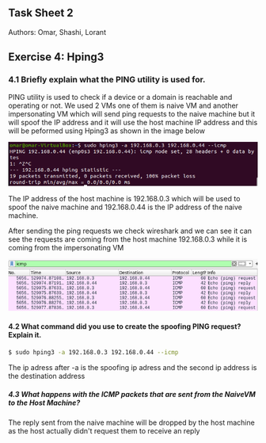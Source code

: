 ## Task Sheet 2
Authors: Omar, Shashi, Lorant

## Exercise 4: Hping3

###  4.1 Briefly explain what the PING utility is used for.


PING utility is used to check if a device or a domain is reachable and operating or not.
We used 2 VMs one of them is naive VM and another impersonating VM which will send ping requests to the naive machine but it will spoof the IP address and it will use the host machine IP address and this will be peformed using Hping3 as shown in the image below


![hping3request](images/hping3request.PNG)

The IP address of the host machine is 192.168.0.3 which will be used to spoof the naive machine and 192.168.0.44 is the IP address of the naive machine.

After sending the ping requests we check wireshark and we can see it can see the requests are coming from the host machine 192.168.0.3 while it is coming from  the impersonating VM 

![hping3wireshark](images/hping3wireshark.PNG)

#### 4.2 What command did you use to create the spoofing PING request? Explain it.


```bash
$ sudo hping3 -a 192.168.0.3 192.168.0.44 --icmp 
```
The ip adress after -a is the spoofing ip adress and the second ip address is the destination address

##### 4.3 What happens with the ICMP packets that are sent from the NaiveVM to the Host Machine?

The reply sent from the naive machine will be dropped by the host machine as the host actually didn't request them to receive an reply


